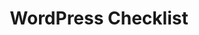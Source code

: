 ---
layout: post
title:  WordPress Checklist
categories: [WordPress,Code]
excerpt: A full wordpress checklist for you project
---